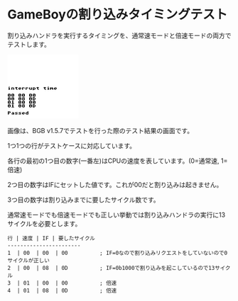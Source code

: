 # GameBoyの割り込みタイミングテスト

割り込みハンドラを実行するタイミングを、通常速モードと倍速モードの両方でテストします。

![](./expected/interrupt_time_bgb.bmp)

画像は、BGB v1.5.7でテストを行った際のテスト結果の画面です。

1つ1つの行がテストケースに対応しています。

各行の最初の1つ目の数字(一番左)はCPUの速度を表しています。(0=通常速, 1=倍速)

2つ目の数字はIFにセットした値です。これが00だと割り込みは起きません。

3つ目の数字は割り込みまでに要したサイクル数です。

通常速モードでも倍速モードでも正しい挙動では割り込みハンドラの実行に13サイクルを必要とします。

```
行 | 速度 | IF | 要したサイクル
-----------------------
1  | 00  | 00  | 00          ; IF=0なので割り込みリクエストをしていないので0サイクルが正しい
2  | 00  | 08  | 0D          ; IF=0b1000で割り込みを起こしているので13サイクル
3  | 01  | 00  | 00          ; 倍速
4  | 01  | 08  | 0D          ; 倍速
```
